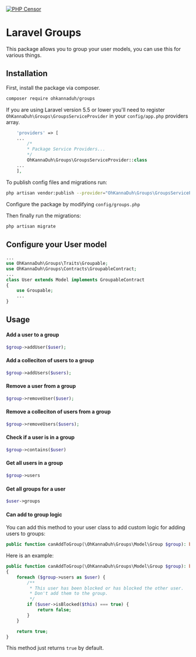 [![PHP Censor](https://build.ohkannaduh.com/build-status/image/1?branch=master&label=PHPCensor&style=flat-square)](http://ci.php-censor.info/build-status/view/2?branch=master)

# Laravel Groups

This package allows you to group your user models, you can use this for various things.

## Installation

First, install the package via composer.

```sh
composer require ohkannaduh/groups
```

If you are using Laravel version 5.5 or lower you'll need to register `OhKannaDuh\Groups\GroupsServiceProvider` in your `config/app.php` providers array.

```php
    'providers' => [
    ...
        /*
        * Package Service Providers...
        */
        OhKannaDuh\Groups\GroupsServiceProvider::class
    ...
    ],
```

To publish config files and migrations run:
```sh
php artisan vendor:publish --provider="OhKannaDuh\Groups\GroupsServiceProvider"
```

Configure the package by modifying `config/groups.php`

Then finally run the migrations:
```sh
php artisan migrate
```

## Configure your User model
```php
...
use OhKannaDuh\Groups\Traits\Groupable;
use OhKannaDuh\Groups\Contracts\GroupableContract;
...
class User extends Model implements GroupableContract
{
    use Groupable;
    ...
}
```

## Usage

#### Add a user to a group
```php
$group->addUser($user);
```

#### Add a colleciton of users to a group
```php
$group->addUsers($users);
```

#### Remove a user from a group
```php
$group->removeUser($user);
```

#### Remove a colleciton of users from a group
```php
$group->removeUsers($users);
```

#### Check if a user is in a group
```php
$group->contains($user)
```

#### Get all users in a group
```php
$group->users
```

#### Get all groups for a user
```php
$user->groups
```

#### Can add to group logic

You can add this method to your user class to add custom logic for adding users to groups:
```php
public function canAddToGroup(\OhKannaDuh\Groups\Model\Group $group): bool
```

Here is an example:
```php
public function canAddToGroup(\OhKannaDuh\Groups\Model\Group $group): bool
{
    foreach ($group->users as $user) {
        /**
         * This user has been blocked or has blocked the other user.
         * Don't add them to the group.
         */
        if ($user->isBlocked($this) === true) {
            return false;
        }
    }

    return true;
}
```
This method just returns `true` by default.
